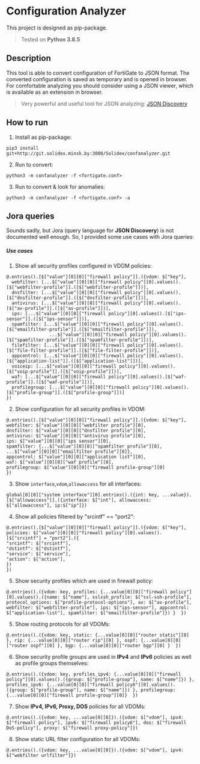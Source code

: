# Configuration Analyzer

This project is designed as pip-package.
> Tested on **Python 3.8.5**

## Description

This tool is able to convert configuration of FortiGate to JSON format. The converted configuration is saved as temporary and is opened in browser.
For comfortable analyzing you should consider using a JSON viewer, which is available as an extension in browser.

> Very powerful and useful tool for JSON analyzing: [JSON Discovery](https://github.com/discoveryjs/browser-extension-json-discovery)

## How to run
1. Install as pip-package:
```
pip3 install git+http://git.solidex.minsk.by:3000/Solidex/confanalyzer.git
```

2. Run to convert:
```
python3 -m confanalyzer -f <fortigate.conf>
```

3. Run to convert & look for anomalies:
```
python3 -m confanalyzer -f <fortigate.conf> -a
```

## Jora queries

Sounds sadly, but Jora (query language for **JSON Discovery**) is not documented well enough. So, I provided some use cases with Jora queries:



##### Use cases


1. Show all security profiles configured in VDOM policies:
```
@.entries().[$["value"][0][0]["firewall policy"]].({vdom: $["key"], 
  webfilter: [...$["value"][0][0]["firewall policy"][0].values().[$["webfilter-profile"]].([$["webfilter-profile"]])],
  dnsfilter: [...$["value"][0][0]["firewall policy"][0].values().[$["dnsfilter-profile"]].([$["dnsfilter-profile"]])],
  antivirus: [...$["value"][0][0]["firewall policy"][0].values().[$["av-profile"]].([$["av-profile"]])],
  ips: [...$["value"][0][0]["firewall policy"][0].values().[$["ips-sensor"]].([$["ips-sensor"]])],
  spamfilter: [...$["value"][0][0]["firewall policy"][0].values().[$["emailfilter-profile"]].([$["emailfilter-profile"]]), 
  				...$["value"][0][0]["firewall policy"][0].values().[$["spamfilter-profile"]].([$["spamfilter-profile"]])],
  filefilter: [...$["value"][0][0]["firewall policy"][0].values().[$["file-filter-profile"]].([$["file-filter-profile"]])],
  appcontrol: [...$["value"][0][0]["firewall policy"][0].values().[$["application-list"]].([$["application-list"]])],
  voiceip: [...$["value"][0][0]["firewall policy"][0].values().[$["voip-profile"]].([$["voip-profile"]])],
  waf: [...$["value"][0][0]["firewall policy"][0].values().[$["waf-profile"]].([$["waf-profile"]])],
  profilegroup: [...$["value"][0][0]["firewall policy"][0].values().[$["profile-group"]].([$["profile-group"]])]
})
```


2. Show configuration for all security profiles in VDOM:
```
@.entries().[$["value"][0][0]["firewall policy"]].({vdom: $["key"], 
webfilter: $["value"][0][0]["webfilter profile"][0],
dnsfilter: $["value"][0][0]["dnsfilter profile"][0],
antivirus: $["value"][0][0]["antivirus profile"][0],
ips: $["value"][0][0]["ips sensor"][0],
spamfilter: {...$["value"][0][0]["spamfilter profile"][0], ...$["value"][0][0]["emailfilter profile"][0]},
appcontrol: $["value"][0][0]["application list"][0],
waf: $["value"][0][0]["waf profile"][0],
profilegroup: $["value"][0][0]["firewall profile-group"][0]
})
```

3. Show `interface`,`vdom`,`allowaccess` for all interfaces: 
```
global[0][0]["system interface"][0].entries().({int: key, ...value}).[$["allowaccess"]].({interface: $["int"], allowaccess: $["allowaccess"], ip:$["ip"]})
```

4. Show all policies filtered by "srcintf" == "port2":
```
@.entries().[$["value"][0][0]["firewall policy"]].({vdom: $["key"], 
policies: $["value"][0][0]["firewall policy"][0].values().[$["srcintf"] = "port2"].({
"srcintf": $["srcintf"], 
"dstintf": $["dstintf"], 
"service": $["service"], 
"action": $["action"], 
})
})
```

5. Show security profiles which are used in firewall policy:
```
@.entries().({vdom: key, profiles: {...value[0][0]["firewall policy"][0].values().({name: $["name"], sslssh_profile: $["ssl-ssh-profile"], protocol_options: $["profile-protocol-options"], av: $["av-profile"], webfilter: $["webfilter-profile"], ips: $["ips-sensor"], appcontrol: $["application-list"], spamfilter: $["emailfilter-profile"]}) }  })
```

5. Show routing protocols for all VDOMs:
```
@.entries().({vdom: key, static: {...value[0][0]["router static"][0] }, rip: {...value[0][0]["router rip"][0] }, ospf: {...value[0][0]["router ospf"][0] }, bgp: {...value[0][0]["router bgp"][0] }  })
```

6. Show security profile groups are used in **IPv4** and **IPv6** policies as well as profile groups themselves: 
```
@.entries().({vdom: key, profiles_ipv4: {...value[0][0]["firewall policy"][0].values().({group: $["profile-group"], name: $["name"]}) }, profiles_ipv6: {...value[0][0]["firewall policy6"][0].values().({group: $["profile-group"], name: $["name"]}) }, profilegroup: {...value[0][0]["firewall profile-group"][0]}  })
```

7. Show **IPv4, IPv6, Proxy, DOS** policies for all VDOMs:
``` 
@.entries().({vdom: key, ...value[0][0]}).({vdom: $["vdom"], ipv4: $["firewall policy"], ipv6: $["firewall policy6"], dos: $["firewall DoS-policy"], proxy: $["firewall proxy-policy"]})
```

8. Show static URL filter configuration for all VDOMs:
```
@.entries().({vdom: key, ...value[0][0]}).({vdom: $["vdom"], ipv4: $["webfilter urlfilter"]})
```